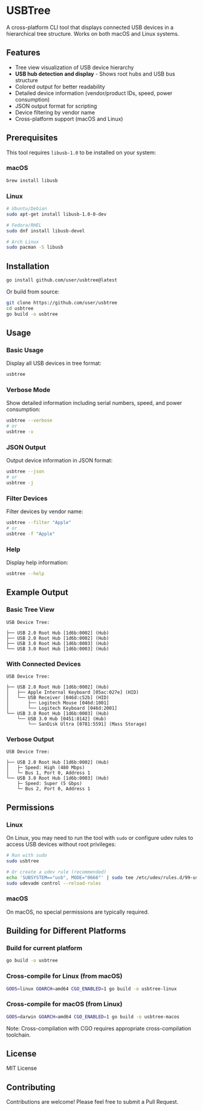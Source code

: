 # USBTree

A cross-platform CLI tool that displays connected USB devices in a hierarchical tree structure. Works on both macOS and Linux systems.

## Features

- Tree view visualization of USB device hierarchy
- **USB hub detection and display** - Shows root hubs and USB bus structure
- Colored output for better readability
- Detailed device information (vendor/product IDs, speed, power consumption)
- JSON output format for scripting
- Device filtering by vendor name
- Cross-platform support (macOS and Linux)

## Prerequisites

This tool requires `libusb-1.0` to be installed on your system:

### macOS
```bash
brew install libusb
```

### Linux
```bash
# Ubuntu/Debian
sudo apt-get install libusb-1.0-0-dev

# Fedora/RHEL
sudo dnf install libusb-devel

# Arch Linux
sudo pacman -S libusb
```

## Installation

```bash
go install github.com/user/usbtree@latest
```

Or build from source:

```bash
git clone https://github.com/user/usbtree
cd usbtree
go build -o usbtree
```

## Usage

### Basic Usage
Display all USB devices in tree format:
```bash
usbtree
```

### Verbose Mode
Show detailed information including serial numbers, speed, and power consumption:
```bash
usbtree --verbose
# or
usbtree -v
```

### JSON Output
Output device information in JSON format:
```bash
usbtree --json
# or
usbtree -j
```

### Filter Devices
Filter devices by vendor name:
```bash
usbtree --filter "Apple"
# or
usbtree -f "Apple"
```

### Help
Display help information:
```bash
usbtree --help
```

## Example Output

### Basic Tree View
```
USB Device Tree:

├── USB 2.0 Root Hub [1d6b:0002] (Hub)
├── USB 2.0 Root Hub [1d6b:0002] (Hub)
├── USB 3.0 Root Hub [1d6b:0003] (Hub)
└── USB 3.0 Root Hub [1d6b:0003] (Hub)
```

### With Connected Devices
```
USB Device Tree:

├── USB 2.0 Root Hub [1d6b:0002] (Hub)
│   ├── Apple Internal Keyboard [05ac:027e] (HID)
│   └── USB Receiver [046d:c52b] (HID)
│       ├── Logitech Mouse [046d:1001]
│       └── Logitech Keyboard [046d:2001]
└── USB 3.0 Root Hub [1d6b:0003] (Hub)
    └── USB 3.0 Hub [0451:8142] (Hub)
        └── SanDisk Ultra [0781:5591] (Mass Storage)
```

### Verbose Output
```
USB Device Tree:

├── USB 2.0 Root Hub [1d6b:0002] (Hub)
│   ├─ Speed: High (480 Mbps)
│   └─ Bus 1, Port 0, Address 1
└── USB 3.0 Root Hub [1d6b:0003] (Hub)
    ├─ Speed: Super (5 Gbps)
    └─ Bus 2, Port 0, Address 1
```

## Permissions

### Linux
On Linux, you may need to run the tool with `sudo` or configure udev rules to access USB devices without root privileges:

```bash
# Run with sudo
sudo usbtree

# Or create a udev rule (recommended)
echo 'SUBSYSTEM=="usb", MODE="0666"' | sudo tee /etc/udev/rules.d/99-usb.rules
sudo udevadm control --reload-rules
```

### macOS
On macOS, no special permissions are typically required.

## Building for Different Platforms

### Build for current platform
```bash
go build -o usbtree
```

### Cross-compile for Linux (from macOS)
```bash
GOOS=linux GOARCH=amd64 CGO_ENABLED=1 go build -o usbtree-linux
```

### Cross-compile for macOS (from Linux)
```bash
GOOS=darwin GOARCH=amd64 CGO_ENABLED=1 go build -o usbtree-macos
```

Note: Cross-compilation with CGO requires appropriate cross-compilation toolchain.

## License

MIT License

## Contributing

Contributions are welcome! Please feel free to submit a Pull Request.